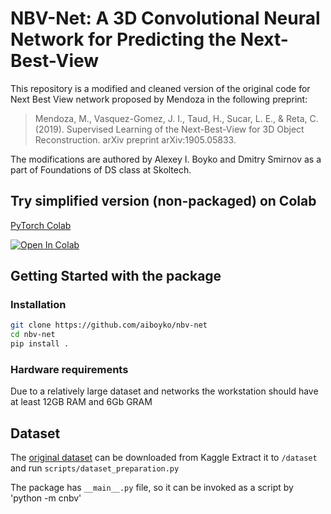 # NBV-Net:  A 3D Convolutional Neural Network for Predicting the Next-Best-View

This repository is a modified and cleaned version of the original code for Next Best View network proposed by Mendoza in the following preprint:
> Mendoza, M., Vasquez-Gomez, J. I., Taud, H., Sucar, L. E., & Reta, C. (2019). Supervised Learning of the Next-Best-View for 3D Object Reconstruction. arXiv preprint arXiv:1905.05833.

The modifications are authored by Alexey I. Boyko and Dmitry Smirnov as a part of Foundations of DS class at Skoltech.

## Try simplified version (non-packaged) on Colab
[PyTorch Colab](https://colab.research.google.com/github/aiboyko/nbv-net/blob/master/NBW_net.ipynb)

[![Open In Colab](https://colab.research.google.com/assets/colab-badge.svg)](https://colab.research.google.com/github/weiji14/deepbedmap/)

## Getting Started with the package
### Installation
```bash
git clone https://github.com/aiboyko/nbv-net
cd nbv-net
pip install .
```

### Hardware requirements
Due to a relatively large dataset and networks the workstation should have at least 12GB RAM and 6Gb GRAM

## Dataset
The [original dataset](https://www.kaggle.com/miguelmg/nbv-dataset) can be downloaded from Kaggle
Extract it to ```/dataset``` and run ```scripts/dataset_preparation.py```
  
The package has ```__main__.py``` file, so it can be invoked as a script by 'python -m cnbv'
